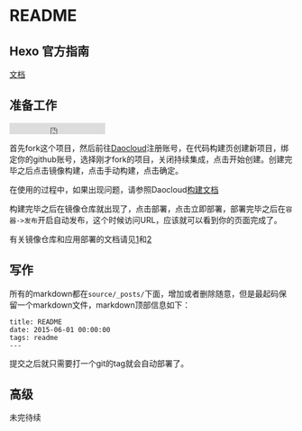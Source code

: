 # README

## Hexo 官方指南

[文档](http://hexo.io/zh-cn/docs/index.html)

## 准备工作

<iframe src="https://ghbtns.com/github-btn.html?user=twbs&repo=bootstrap&type=fork&count=true" frameborder="0" scrolling="0" width="170px" height="20px"></iframe>

首先fork这个项目，然后前往[Daocloud](https://www.daocloud.io/)注册账号，在代码构建页创建新项目，绑定你的github账号，选择刚才fork的项目，关闭持续集成，点击开始创建。创建完毕之后点击镜像构建，点击手动构建，点击确定。

在使用的过程中，如果出现问题，请参照Daocloud[构建文档](http://help.daocloud.io/v1.0/docs/code)

构建完毕之后在镜像仓库就出现了，点击部署，点击立即部署，部署完毕之后在`容器->发布`开启自动发布，这个时候访问URL，应该就可以看到你的页面完成了。

有关镜像仓库和应用部署的文档请见[1](http://help.daocloud.io/v1.0/docs/repos)和[2](http://help.daocloud.io/v1.0/docs/deploy)

## 写作

所有的markdown都在`source/_posts/`下面，增加或者删除随意，但是最起码保留一个markdown文件，markdown顶部信息如下：

```
title: README
date: 2015-06-01 00:00:00
tags: readme
---
```

提交之后就只需要打一个git的tag就会自动部署了。

## 高级

未完待续